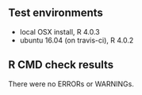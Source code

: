 ## Test environments
* local OSX install, R 4.0.3
* ubuntu 16.04 (on travis-ci), R 4.0.2

## R CMD check results
There were no ERRORs or WARNINGs.
